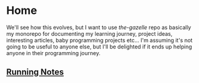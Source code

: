 # Home

We'll see how this evolves, but I want to use *the-gazelle* repo as basically my monorepo for documenting my learning journey, project ideas, interesting articles, baby programming projects etc...
I'm assuming it's not going to be useful to anyone else, but I'll be delighted if it ends up helping anyone in their programming journey.

## [Running Notes](running_notes)
